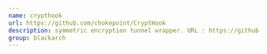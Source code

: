 ```yaml
---
name: crypthook
url: https://github.com/chokepoint/CryptHook
description: symmetric encryption tunnel wrapper. URL : https://github.com/chokepoint/CryptHook Groups : blackarch blackarch-crypto blackarch-tunnel blackarch-networking
group: blackarch
---
```

